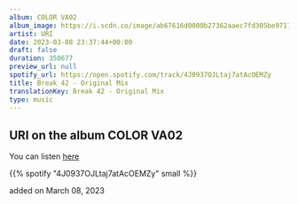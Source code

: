 ```yaml
---
album: COLOR VA02
album_image: https://i.scdn.co/image/ab67616d0000b27362aaec7fd305be9717f36db0
artist: URI
date: 2023-03-08 23:37:44+00:00
draft: false
duration: 358677
preview_url: null
spotify_url: https://open.spotify.com/track/4J0937OJLtaj7atAcOEMZy
title: Break 42 - Original Mix
translationKey: Break 42 - Original Mix
type: music
---
```


## URI on the album COLOR VA02

You can listen [here](https://open.spotify.com/track/4J0937OJLtaj7atAcOEMZy)

{{% spotify "4J0937OJLtaj7atAcOEMZy" small %}}

added on March 08, 2023